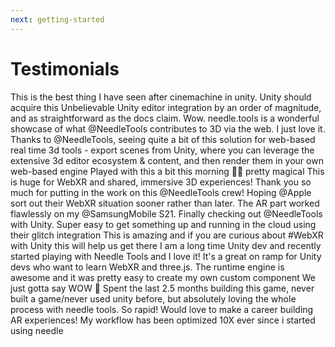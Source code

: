 ```yaml
---
next: getting-started
---
```


# Testimonials

<p></p>

<testimonial name="Rinesh Thomas" src="https://twitter.com/rineshthomas/status/1566342798063947777?t=z6sG3Z7mol-NfIRfTTKqCQ&s=19">
    This is the best thing I have seen after cinemachine in unity. Unity should acquire this
</testimonial>

<testimonial name="Chris Mahoney" src="https://twitter.com/mahoneymatic/status/1562981022932684800?t=qNqojoZkk2CZrJa7dGzqng&s=19">
Unbelievable Unity editor integration by an order of magnitude,  
  and as straightforward as the docs claim. Wow.
</testimonial>

<testimonial name="Kevin Curry" src="https://twitter.com/kmcurry/status/1574333302022062080">
needle.tools is a wonderful showcase of what @NeedleTools contributes to 3D via the web. I just love it.
</testimonial>

<testimonial name="Stella Cannefax" src="https://twitter.com/0xstella/status/1574853012585172993">
Thanks to @NeedleTools, seeing quite a bit of this solution for web-based real time 3d tools - export scenes from Unity, where you can leverage the extensive 3d editor ecosystem & content, and then render them in your own web-based engine
</testimonial>

<testimonial name="Brit Gardner" src="https://twitter.com/britg/status/1562443905580163072">
Played with this a bit this morning 🤯🤯 pretty magical
</testimonial>

<testimonial name="Marc Wakefield" src="https://twitter.com/mrm_design/status/1567391880169545729">
This is huge for WebXR and shared, immersive 3D experiences! Thank you so much for putting in the work on this @NeedleTools crew! Hoping @Apple
 sort out their WebXR situation sooner rather than later. The AR part worked flawlessly on my @SamsungMobile S21.
</testimonial>

<testimonial name="Pete Patterson" src="https://twitter.com/VRSpatialist/status/1572300394285383680">
Finally checking out @NeedleTools with Unity. Super easy to get something up and running in the cloud using their glitch
 integration
</testimonial>

<testimonial name="Dilmer Valecillos" src="https://twitter.com/Dilmerv/status/1562209049856188420">
 This is amazing and if you are curious about #WebXR with Unity this will help us get there
</testimonial>

<testimonial name="VRSpatialist" src="https://discord.com/channels/717429793926283276/722046635525537842/1030201907513405530">
 I am a long time Unity dev and recently started playing with Needle Tools and I love it! It's a great on ramp for Unity devs who want to learn WebXR and three.js. The runtime engine is awesome and it was pretty easy to create my own custom component
</testimonial>

<testimonial name="Unity for Digital Twins" src="https://twitter.com/DigitalTwin/status/1576934958681055233">
We just gotta say WOW 🤩
</testimonial>

<testimonial name="Matthew Pieri" src="https://discord.com/channels/717429793926283276/1097572505738301571/1097572505738301571">
Spent the last 2.5 months building this game, never built a game/never used unity before, but absolutely loving the whole process with needle tools. So rapid!  Would love to make a career building AR experiences! 
</testimonial>

<testimonial name="Yuzu" src="https://discord.com/channels/717429793926283276/1264966222467043433/1265268833485066240">
My workflow has been optimized 10X ever since i started using needle
</testimonial>

